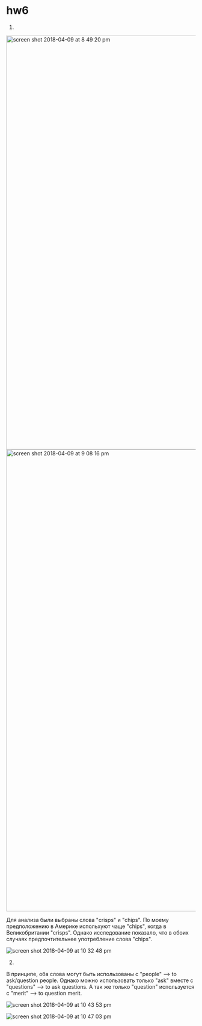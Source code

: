 # hw6

1.
<img width="1101" alt="screen shot 2018-04-09 at 8 49 20 pm" src="https://user-images.githubusercontent.com/35367037/38513734-ceb3e076-3c37-11e8-8bb0-b7e21461085e.png">

<img width="1229" alt="screen shot 2018-04-09 at 9 08 16 pm" src="https://user-images.githubusercontent.com/35367037/38514564-3d4c5246-3c3a-11e8-86cd-fb0ae40037a5.png">

Для анализа были выбраны слова "crisps" и "chips". По моему предположению в Америке испольхуют чаще "chips", когда в Великобритании "crisps". Однако исследование показало, что в обоих случаях предпочтительнее употребление слова "chips". 

![screen shot 2018-04-09 at 10 32 48 pm](https://user-images.githubusercontent.com/35367037/38518599-0a087598-3c46-11e8-8f4f-71ccc7a3c617.jpeg)

2.
В принципе, оба слова могут быть использованы с "people" --> to ask/question people. 
Однако можно использовать только "ask" вместе с "questions" --> to ask questions. 
А так же только "question" используется с "merit" --> to question merit. 

![screen shot 2018-04-09 at 10 43 53 pm](https://user-images.githubusercontent.com/35367037/38519363-48fb339c-3c48-11e8-89c6-1f277074f8d4.jpeg)

![screen shot 2018-04-09 at 10 47 03 pm](https://user-images.githubusercontent.com/35367037/38519365-4afa2d74-3c48-11e8-8ea2-3b562d29bc44.jpeg)
